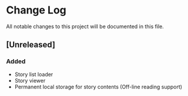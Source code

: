 # Change Log
All notable changes to this project will be documented in this file.

## [Unreleased]
### Added
- Story list loader
- Story viewer
- Permanent local storage for story contents (Off-line reading support)

